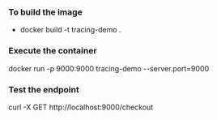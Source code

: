 ### To build the image

- docker build -t tracing-demo .

### Execute the container

docker run -p 9000:9000  tracing-demo --server.port=9000


### Test the endpoint

curl -X GET http://localhost:9000/checkout
